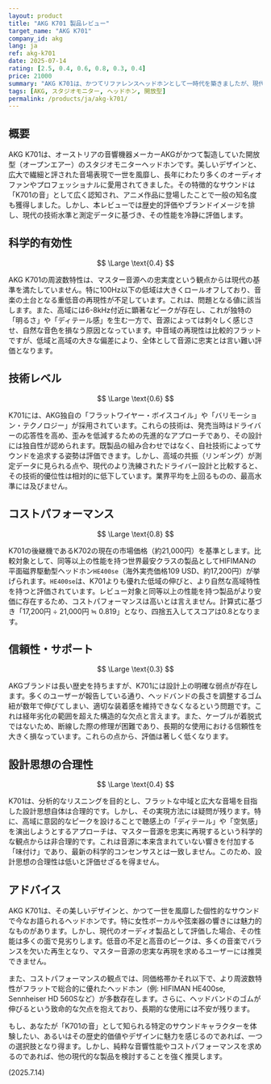 ```yaml
---
layout: product
title: "AKG K701 製品レビュー"
target_name: "AKG K701"
company_id: akg
lang: ja
ref: akg-k701
date: 2025-07-14
rating: [2.5, 0.4, 0.6, 0.8, 0.3, 0.4]
price: 21000
summary: "AKG K701は、かつてリファレンスヘッドホンとして一時代を築きましたが、現代の基準では周波数特性の忠実度に課題があり、コストパフォーマンスや信頼性の面でもより優れた代替品が存在します。"
tags: [AKG, スタジオモニター, ヘッドホン, 開放型]
permalink: /products/ja/akg-k701/
---
```

## 概要

AKG K701は、オーストリアの音響機器メーカーAKGがかつて製造していた開放型（オープンエアー）のスタジオモニターヘッドホンです。美しいデザインと、広大で繊細と評された音場表現で一世を風靡し、長年にわたり多くのオーディオファンやプロフェッショナルに愛用されてきました。その特徴的なサウンドは「K701の音」として広く認知され、アニメ作品に登場したことで一般の知名度も獲得しました。しかし、本レビューでは歴史的評価やブランドイメージを排し、現代の技術水準と測定データに基づき、その性能を冷静に評価します。

## 科学的有効性

$$ \Large \text{0.4} $$

AKG K701の周波数特性は、マスター音源への忠実度という観点からは現代の基準を満たしていません。特に100Hz以下の低域は大きくロールオフしており、音楽の土台となる重低音の再現性が不足しています。これは、問題となる値に該当します。また、高域には6-8kHz付近に顕著なピークが存在し、これが独特の「明るさ」や「ディテール感」を生む一方で、音源によっては刺々しく感じさせ、自然な音色を損なう原因となっています。中音域の再現性は比較的フラットですが、低域と高域の大きな偏差により、全体として音源に忠実とは言い難い評価となります。

## 技術レベル

$$ \Large \text{0.6} $$

K701には、AKG独自の「フラットワイヤー・ボイスコイル」や「バリモーション・テクノロジー」が採用されています。これらの技術は、発売当時はドライバーの応答性を高め、歪みを低減するための先進的なアプローチであり、その設計には独自性が認められます。既製品の組み合わせではなく、自社技術によってサウンドを追求する姿勢は評価できます。しかし、高域の共振（リンギング）が測定データに見られる点や、現代のより洗練されたドライバー設計と比較すると、その技術的優位性は相対的に低下しています。業界平均を上回るものの、最高水準には及びません。

## コストパフォーマンス

$$ \Large \text{0.8} $$

K701の後継機であるK702の現在の市場価格（約21,000円）を基準とします。比較対象として、同等以上の性能を持つ世界最安クラスの製品としてHIFIMANの平面磁界駆動型ヘッドホン`HE400se`（海外実売価格109 USD、約17,200円）が挙げられます。`HE400se`は、K701よりも優れた低域の伸びと、より自然な高域特性を持つと評価されています。レビュー対象と同等以上の性能を持つ製品がより安価に存在するため、コストパフォーマンスは高いとは言えません。計算式に基づき「17,200円 ÷ 21,000円 ≒ 0.819」となり、四捨五入してスコアは0.8となります。

## 信頼性・サポート

$$ \Large \text{0.3} $$

AKGブランドは長い歴史を持ちますが、K701には設計上の明確な弱点が存在します。多くのユーザーが報告している通り、ヘッドバンドの長さを調整するゴム紐が数年で伸びてしまい、適切な装着感を維持できなくなるという問題です。これは経年劣化の範囲を超えた構造的な欠点と言えます。また、ケーブルが着脱式ではないため、断線した際の修理が困難であり、長期的な使用における信頼性を大きく損なっています。これらの点から、評価は著しく低くなります。

## 設計思想の合理性

$$ \Large \text{0.4} $$

K701は、分析的なリスニングを目的とし、フラットな中域と広大な音場を目指した設計思想自体は合理的です。しかし、その実現方法には疑問が残ります。特に、高域に意図的なピークを設けることで聴感上の「ディテール」や「空気感」を演出しようとするアプローチは、マスター音源を忠実に再現するという科学的な観点からは非合理的です。これは音源に本来含まれていない響きを付加する「味付け」であり、最新の科学的コンセンサスとは一致しません。このため、設計思想の合理性は低いと評価せざるを得ません。

## アドバイス

AKG K701は、その美しいデザインと、かつて一世を風靡した個性的なサウンドで今なお語られるヘッドホンです。特に女性ボーカルや弦楽器の響きには魅力的なものがあります。しかし、現代のオーディオ製品として評価した場合、その性能は多くの面で見劣りします。低音の不足と高音のピークは、多くの音楽でバランスを欠いた再生となり、マスター音源の忠実な再現を求めるユーザーには推奨できません。

また、コストパフォーマンスの観点では、同価格帯かそれ以下で、より周波数特性がフラットで総合的に優れたヘッドホン（例: HIFIMAN HE400se, Sennheiser HD 560Sなど）が多数存在します。さらに、ヘッドバンドのゴムが伸びるという致命的な欠点を抱えており、長期的な使用には不安が残ります。

もし、あなたが「K701の音」として知られる特定のサウンドキャラクターを体験したい、あるいはその歴史的価値やデザインに魅力を感じるのであれば、一つの選択肢となり得ます。しかし、純粋な音響性能やコストパフォーマンスを求めるのであれば、他の現代的な製品を検討することを強く推奨します。

(2025.7.14) 